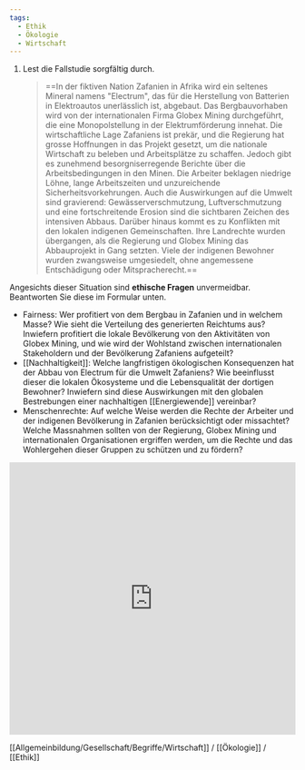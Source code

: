 ```yaml
---
tags:
  - Ethik
  - Ökologie
  - Wirtschaft
---
```

1. Lest die Fallstudie sorgfältig durch.

	>==In der fiktiven Nation Zafanien in Afrika wird ein seltenes Mineral namens "Electrum", das für die Herstellung von Batterien in Elektroautos unerlässlich ist, abgebaut. Das Bergbauvorhaben wird von der internationalen Firma Globex Mining durchgeführt, die eine Monopolstellung in der Elektrumförderung innehat. Die wirtschaftliche Lage Zafaniens ist prekär, und die Regierung hat grosse Hoffnungen in das Projekt gesetzt, um die nationale Wirtschaft zu beleben und Arbeitsplätze zu schaffen.
	>Jedoch gibt es zunehmend besorgniserregende Berichte über die Arbeitsbedingungen in den Minen. Die Arbeiter beklagen niedrige Löhne, lange Arbeitszeiten und unzureichende Sicherheitsvorkehrungen. Auch die Auswirkungen auf die Umwelt sind gravierend: Gewässerverschmutzung, Luftverschmutzung und eine fortschreitende Erosion sind die sichtbaren Zeichen des intensiven Abbaus.
	>Darüber hinaus kommt es zu Konflikten mit den lokalen indigenen Gemeinschaften. Ihre Landrechte wurden übergangen, als die Regierung und Globex Mining das Abbauprojekt in Gang setzten. Viele der indigenen Bewohner wurden zwangsweise umgesiedelt, ohne angemessene Entschädigung oder Mitspracherecht.==

Angesichts dieser Situation sind **ethische Fragen** unvermeidbar. Beantworten Sie diese im Formular unten.
- Fairness:
Wer profitiert von dem Bergbau in Zafanien und in welchem Masse? Wie sieht die Verteilung des generierten Reichtums aus? Inwiefern profitiert die lokale Bevölkerung von den Aktivitäten von Globex Mining, und wie wird der Wohlstand zwischen internationalen Stakeholdern und der Bevölkerung Zafaniens aufgeteilt?
- [[Nachhaltigkeit]]:
Welche langfristigen ökologischen Konsequenzen hat der Abbau von Electrum für die Umwelt Zafaniens? Wie beeinflusst dieser die lokalen Ökosysteme und die Lebensqualität der dortigen Bewohner? Inwiefern sind diese Auswirkungen mit den globalen Bestrebungen einer nachhaltigen [[Energiewende]] vereinbar?
- Menschenrechte:
Auf welche Weise werden die Rechte der Arbeiter und der indigenen Bevölkerung in Zafanien berücksichtigt oder missachtet? Welche Massnahmen sollten von der Regierung, Globex Mining und internationalen Organisationen ergriffen werden, um die Rechte und das Wohlergehen dieser Gruppen zu schützen und zu fördern?

<iframe width="100%" height="480px" src="https://forms.microsoft.com/Pages/ResponsePage.aspx?id=3JD3sB8inkC07KJqJT_b3gzhkYlYD0VIpERRWTmitHRUQ1dSWjEwUlZDOVRVMllHTjhHVERTRTU5SCQlQCNjPTEu&embed=true" frameborder="0" marginwidth="0" marginheight="0" style="border: none; max-width:100%; max-height:100vh" allowfullscreen webkitallowfullscreen mozallowfullscreen msallowfullscreen> </iframe>

[[Allgemeinbildung/Gesellschaft/Begriffe/Wirtschaft]] / [[Ökologie]] / [[Ethik]]